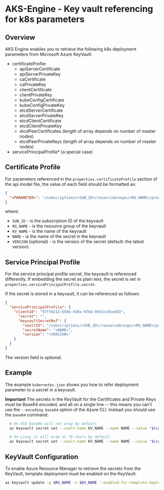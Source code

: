 # AKS-Engine - Key vault referencing for k8s parameters

## Overview

AKS Engine enables you to retrieve the following k8s deployment parameters from Microsoft Azure KeyVault:

* certificateProfile
  * apiServerCertificate
  * apiServerPrivateKey
  * caCertificate
  * caPrivateKey
  * clientCertificate
  * clientPrivateKey
  * kubeConfigCertificate
  * kubeConfigPrivateKey
  * etcdServerCertificate
  * etcdServerPrivateKey
  * etcdClientCertificate
  * etcdClientPrivateKey
  * etcdPeerCertificates (length of array depends on number of master nodes)
  * etcdPeerPrivateKeys (length of array depends on number of master nodes)
* servicePrincipalProfile* (a special case)

## Certificate Profile

For parameters referenced in the `properties.certificateProfile` section of the api model file, the value of each field should be formatted as:

```json
{
  "<PARAMETER>": "/subscriptions/<SUB_ID>/resourceGroups/<RG_NAME>/providers/Microsoft.KeyVault/vaults/<KV_NAME>/secrets/<NAME>[/<VERSION>]"
}
```

where:

* `SUB_ID` - is the subscription ID of the keyvault
* `RG_NAME` - is the resource group of the keyvault
* `KV_NAME` - is the name of the keyvault
* `NAME` - is the name of the secret in the keyvault
* `VERSION` (optional) - is the version of the secret (default: the latest version)

## Service Principal Profile

For the service principal profile secret, the keyvault is referenced differently. If embedding the secret as plain text, the secret is set in `properties.servicePrincipalProfile.secret`.

If the secret is stored in a keyvault, it can be referenced as follows:

```json
{
  "servicePrincipalProfile": {
    "clientId": "97ffd212-b56b-430a-97bd-9d15cc01ed43",
      "secret": "",
      "keyvaultSecretRef": {
        "vaultID": "/subscriptions/<SUB_ID>/resourceGroups/<RG_NAME>/providers/Microsoft.KeyVault/vaults/<KV_NAME>",
        "secretName": "<NAME>",
        "version": "<VERSION>"
    }
  }
}
```

The version field is optional.

## Example

The example `kubernetes.json` shows you how to refer deployment parameter to a secret in a keyvault.

**Important** The secrets in the KeyVault for the Certificates and Private Keys must be Base64 encoded, and all on a single line -- this means you can't use the `--encoding base64` option of the Azure CLI. Instead you should use the `base64` command:

```sh
  # On OSX base64 will not wrap by default
  az keyvault secret set --vault-name KV_NAME --name NAME --value "$(cat ca.crt | base64 --break=0)"

  # On Linux it will wrap at 76 chars by default
  az keyvault secret set --vault-name KV_NAME --name NAME --value "$(cat ca.crt | base64 --wrap=0)"
```

## KeyVault Configuration

To enable Azure Resource Manager to retrieve the secrets from the KeyVault, template deployment must be enabled on the KeyVault:

```sh
az keyvault update -g $RG_NAME -n $KV_NAME --enabled-for-template-deployment
```
